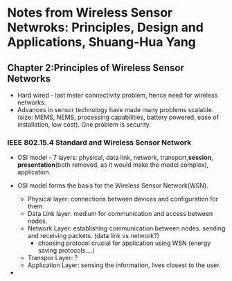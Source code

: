 # Notes from Wireless Sensor Netwroks: Principles, Design and Applications, Shuang-Hua Yang
## Chapter 2:Principles of Wireless Sensor Networks
- Hard wired - last meter connectivity problem, hence need for wireless networks.
- Advances in sensor technology have made many problems scalable. (size: MEMS, NEMS, processing capabilities, battery powered, ease of installation, low cost). One problem is security. 

### IEEE 802.15.4 Standard and Wireless Sensor Network

- OSI model - 7 layers: physical, data link, network, transport,**session**, **presentation**(both removed, as it would make the model complex), application.
- OSI model forms the basis for the Wireless Sensor Network(WSN).
	- Physical layer: connections between devices and configuration for them.
	- Data Link layer: medium for communication and access between nodes.
	- Network Layer: establishing communication between nodes. sending and receiving packets. (data link vs network?)
		- choosing protocol crucial for application using WSN (energy saving protocols....)
	- Transpor Layer: ?
	- Application Layer: sensing the information, lives closest to the user. 

- 
